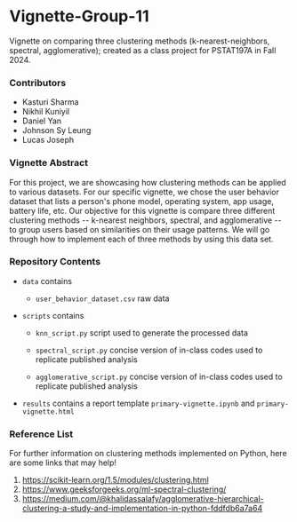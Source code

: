 # Vignette-Group-11
Vignette on comparing three clustering methods (k-nearest-neighbors, spectral, agglomerative); created as a class project for PSTAT197A in Fall 2024.

### Contributors
- Kasturi Sharma
- Nikhil Kuniyil
- Daniel Yan
- Johnson Sy Leung
- Lucas Joseph


### Vignette Abstract

For this project, we are showcasing how clustering methods can be applied to various datasets. For our specific vignette, we chose the user behavior dataset that lists a person's phone model, operating system, app usage, battery life, etc. 
Our objective for this vignette is compare three different clustering methods -- k-nearest neighbors, spectral, and agglomerative -- to group users based on similarities on their usage patterns. We will go through how to implement each of three methods by using this data set. 

### Repository Contents 
-   `data` contains

    -   `user_behavior_dataset.csv` raw data 

-   `scripts` contains

    -   `knn_script.py` script used to generate the processed data

    -   `spectral_script.py` concise version of in-class codes used to replicate published analysis

    -   `agglomerative_script.py` concise version of in-class codes used to replicate published analysis


-   `results` contains a report template `primary-vignette.ipynb` and `primary-vignette.html`

### Reference List
For further information on clustering methods implemented on Python, here are some links that may help!
1. https://scikit-learn.org/1.5/modules/clustering.html
2. https://www.geeksforgeeks.org/ml-spectral-clustering/
3. https://medium.com/@khalidassalafy/agglomerative-hierarchical-clustering-a-study-and-implementation-in-python-fddfdb6a7a64